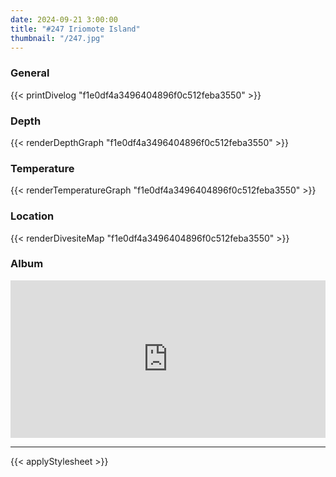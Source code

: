 ```yaml
---
date: 2024-09-21 3:00:00
title: "#247 Iriomote Island"
thumbnail: "/247.jpg"
---
```


### General

{{< printDivelog "f1e0df4a3496404896f0c512feba3550" >}}

### Depth

{{< renderDepthGraph "f1e0df4a3496404896f0c512feba3550" >}}

### Temperature

{{< renderTemperatureGraph "f1e0df4a3496404896f0c512feba3550" >}}

### Location

{{< renderDivesiteMap "f1e0df4a3496404896f0c512feba3550" >}}

### Album

<div class='lr_embed' style='position: relative; padding-bottom: 50%; height: 0; overflow: hidden;'><iframe id='iframe' src='https://lightroom.adobe.com/embed/shares/bdd0512a04c64366bab449c5370e1c5f/slideshow?background_color=%232D2D2D&color=%23999999' frameborder='0'style='width:100%; height:100%; position: absolute; top:0; left:0;' ></iframe></div>

---

{{< applyStylesheet >}}
